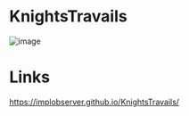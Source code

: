 # KnightsTravails
![image](https://github.com/implObserver/KnightsTravails/assets/70576666/4c783136-64be-4909-8593-6fe9f81c7fd1)

# Links
https://implobserver.github.io/KnightsTravails/
